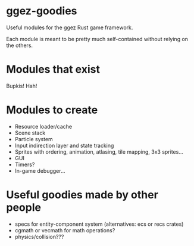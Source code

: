 # ggez-goodies

Useful modules for the ggez Rust game framework.

Each module is meant to be pretty much self-contained without relying on the others.

# Modules that exist

Bupkis!  Hah!

# Modules to create

* Resource loader/cache
* Scene stack
* Particle system
* Input indirection layer and state tracking
* Sprites with ordering, animation, atlasing, tile mapping, 3x3 sprites...
* GUI
* Timers?
* In-game debugger...

# Useful goodies made by other people

* specs for entity-component system (alternatives: ecs or recs crates)
* cgmath or vecmath for math operations?
* physics/collision???


